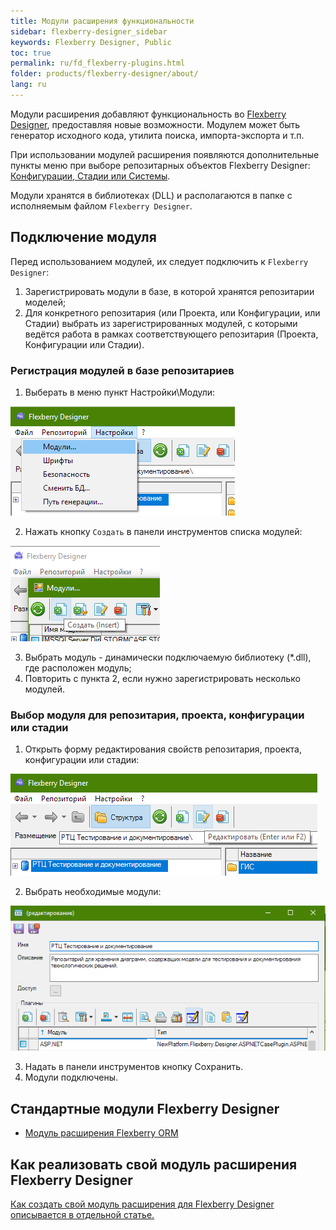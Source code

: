 ```yaml
---
title: Модули расширения функциональности
sidebar: flexberry-designer_sidebar
keywords: Flexberry Designer, Public
toc: true
permalink: ru/fd_flexberry-plugins.html
folder: products/flexberry-designer/about/
lang: ru
---
```


Модули расширения добавляют функциональность во [Flexberry Designer](fd_flexberry-designer.html), предоставляя новые возможности. Модулем может быть генератор исходного кода, утилита поиска, импорта-экспорта и т.п.

При использовании модулей расширения появляются дополнительные пункты меню при выборе репозитарных объектов Flexberry Designer: [Конфигурации, Стадии или Системы](fd_recommended-structure-repository-and-placing-diagrams.html).

Модули хранятся в библиотеках (DLL) и располагаются в папке с исполняемым файлом `Flexberry Designer`.

## Подключение модуля

Перед использованием модулей, их следует подключить к `Flexberry Designer`:
1. Зарегистрировать модули в базе, в которой хранятся репозитарии моделей;
2. Для конкретного репозитария (или Проекта, или Конфигурации, или Стадии) выбрать из зарегистрированных модулей, с которыми ведётся работа в рамках соответствующего репозитария (Проекта, Конфигурации или Стадии).

### Регистрация модулей в базе репозитариев

1.  Выберать в меню пункт Настройки\Модули:

![](/images/pages/products/flexberry-designer/about/pluginsreg.png)

2. Нажать кнопку `Создать` в панели инструментов списка модулей:

![](/images/pages/products/flexberry-designer/about/addplugin.png)

3. Выбрать модуль - динамически подключаемую библиотеку (*.dll), где расположен модуль;
4. Повторить с пункта 2, если нужно зарегистрировать несколько модулей.

### Выбор модуля для репозитария, проекта, конфигурации или стадии

1.  Открыть форму редактирования свойств репозитария, проекта, конфигурации или стадии:

![](/images/pages/products/flexberry-designer/about/editrepprop.png)

2. Выбрать необходимые модули:

![](/images/pages/products/flexberry-designer/about/propeditselectmodules.png)

3. Надать в панели инструментов кнопку Сохранить.
4. Модули подключены.

## Стандартные модули Flexberry Designer
* [Модуль расширения Flexberry ORM](fo_flexberry-orm-case-plugin.html)

## Как реализовать свой модуль расширения Flexberry Designer
[Как создать свой модуль расширения для Flexberry Designer описывается в отдельной статье.](fd_plugins-development.html)

